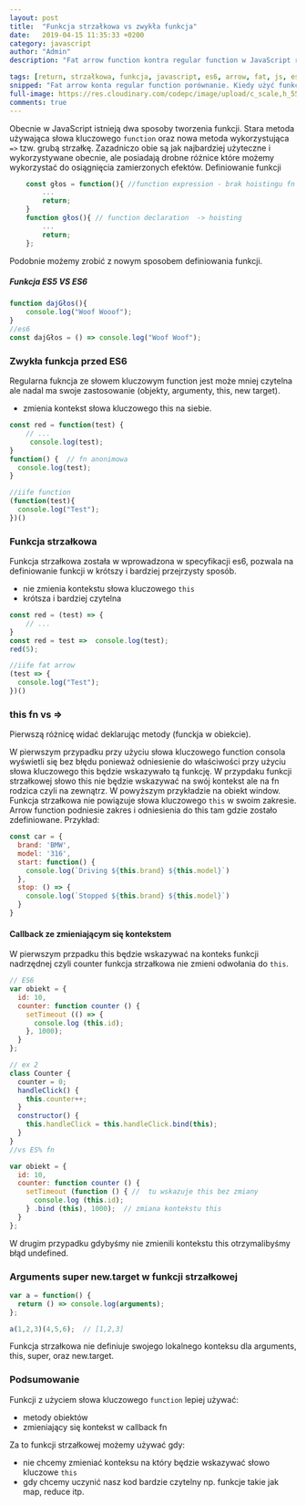 ```yaml
---
layout: post
title:  "Funkcja strzałkowa vs zwykła funkcja"
date:   2019-04-15 11:35:33 +0200
category: javascript
author: "Admin"
description: "Fat arrow function kontra regular function w JavaScript różnice"

tags: [return, strzałkowa, funkcja, javascript, es6, arrow, fat, js, es2015, nowa funkcja]
snipped: "Fat arrow konta regular function porównanie. Kiedy użyć funkcji strzałkowej a kiedy zwykłej funkcji."
full-image: https://res.cloudinary.com/codepc/image/upload/c_scale,h_550,w_825/v1555338233/posts/arrow-fn/hello-i-m-nik-281498-unsplash.jpg
comments: true
---
```


Obecnie w JavaScript istnieją dwa sposoby tworzenia funkcji. Stara metoda używająca słowa kluczowego `function` oraz nowa metoda wykorzystująca `=>` tzw. grubą strzałkę. Zazadniczo obie są jak najbardziej użyteczne i wykorzystywane obecnie, ale posiadają drobne różnice  które możemy wykorzystać do osiągnięcia zamierzonych efektów.
Definiowanie funkcji
```js
    const głos = function(){ //function expression - brak hoistingu fn
        ...
        return;
    }
    function głos(){ // function declaration  -> hoisting
        ...
        return; 
    };
```
Podobnie możemy zrobić z nowym sposobem definiowania funkcji.
##### Funkcja ES5 VS ES6
```js
function dajGłos(){
    console.log("Woof Wooof");
}
//es6
const dajGłos = () => console.log("Woof Woof");

```

### Zwykła funkcja przed ES6
Regularna fukncja ze słowem kluczowym function jest może mniej czytelna ale nadal ma swoje zastosowanie (objekty, argumenty, this, new target).
- zmienia kontekst słowa kluczowego this na siebie.

```js
const red = function(test) {
    // ...
     console.log(test);
}
function() {  // fn anonimowa
  console.log(test);
}

//iife function
(function(test){
  console.log("Test");
})()

```
### Funkcja strzałkowa
Funkcja strzałkowa została w wprowadzona w specyfikacji es6, pozwala na definiowanie funkcji w krótszy i bardziej przejrzysty sposób.
- nie zmienia kontekstu słowa kluczowego  `this`
- krótsza i bardziej czytelna

```js
const red = (test) => {
    // ...
}
const red = test =>  console.log(test);
red(5);

//iife fat arrow
(test => {
  console.log("Test");
})()

```

### this fn vs =>
Pierwszą różnicę widać deklarując metody (funckja w obiekcie).

W pierwszym przypadku  przy użyciu słowa kluczowego function consola wyświetli się bez błędu ponieważ odniesienie do właściwości przy użyciu słowa kluczowego this będzie wskazywało tą funkcję.
W przypdaku funkcji strzałkowej słowo this nie będzie wskazywać na swój kontekst ale na fn rodzica czyli na zewnątrz. W powyższym przykładzie na obiekt window.
Funkcja strzałkowa nie powiązuje słowa kluczowego `this` w swoim zakresie. Arrow function podniesie zakres i odniesienia do this tam gdzie zostało zdefiniowane. Przykład:

```js
const car = {
  brand: 'BMW',
  model: '316',
  start: function() {
    console.log(`Driving ${this.brand} ${this.model}`)
  },
  stop: () => {
    console.log(`Stopped ${this.brand} ${this.model}`)
  }
}
```
#### Callback ze zmieniającym się kontekstem
W pierwszym przpadku this będzie wskazywać na konteks funkcji nadrzędnej czyli counter funkcja strzałkowa nie zmieni odwołania do `this`.
```js
// ES6 
var obiekt = { 
  id: 10, 
  counter: function counter () { 
    setTimeout (() => { 
      console.log (this.id); 
    }, 1000); 
  } 
};

// ex 2
class Counter {
  counter = 0;
  handleClick() {
    this.counter++;
  }
  constructor() {
    this.handleClick = this.handleClick.bind(this);
  }
}
//vs ES% fn

var obiekt = { 
  id: 10, 
  counter: function counter () { 
    setTimeout (function () { //  tu wskazuje this bez zmiany
      console.log (this.id);  
    } .bind (this), 1000);  // zmiana kontekstu this
  } 
};
```
W drugim przypadku gdybyśmy nie zmienili kontekstu this otrzymalibyśmy błąd undefined.

### Arguments  super new.target  w  funkcji strzałkowej
```js
var a = function() {
  return () => console.log(arguments);
};

a(1,2,3)(4,5,6);  // [1,2,3]
```
Funkcja strzałkowa nie definiuje swojego lokalnego konteksu dla arguments, this, super, oraz new.target.

### Podsumowanie

Funkcji z użyciem słowa kluczowego `function` lepiej używać:
- metody obiektów
- zmieniający się kontekst w callback fn

Za to funkcji strzałkowej możemy używać  gdy:
- nie chcemy zmieniać konteksu na który będzie wskazywać słowo kluczowe `this`
- gdy chcemy uczynić nasz kod bardzie czytelny np. funkcje takie jak map, reduce itp.